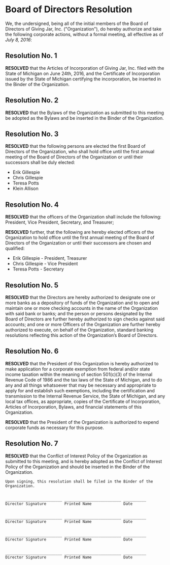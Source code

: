 # Board of Directors Resolution

We, the undersigned, being all of the initial members of the Board of Directors of Giving Jar, Inc. ("Organization"), do hereby authorize and take the following corporate actions, without a formal meeting, all effective as of *July 8, 2016*:

## Resolution No. 1

**RESOLVED** that the Articles of Incorporation of Giving Jar, Inc. filed with the State of Michigan on June 24th, 2016, and the Certificate of Incorporation issued by the State of Michigan certifying the incorporation, be inserted in the Binder of the Organization.

## Resolution No. 2

**RESOLVED** that the Bylaws of the Organization as submitted to this meeting be adopted as the Bylaws and be inserted in the Binder of the Organization.

## Resolution No. 3

**RESOLVED** that the following persons are elected the first Board of Directors of the Organization, who shall hold office until the first annual meeting of the Board of Directors of the Organization or until their successors shall be duly elected:

* Erik Gillespie 
* Chris Gillespie 
* Teresa Potts 
* Klein Allison

## Resolution No. 4

**RESOLVED** that the officers of the Organization shall include the following: President, Vice President, Secretary, and Treasurer;

**RESOLVED** further, that the following are hereby elected officers of the Organization to hold office until the first annual meeting of the Board of Directors of the Organization or until their successors are chosen and qualified:

* Erik Gillespie - President, Treasurer
* Chris Gillespie - Vice President
* Teresa Potts - Secretary

## Resolution No. 5

**RESOLVED** that the Directors are hereby authorized to designate one or more banks as a depository of funds of the Organization and to open and maintain one or more checking accounts in the name of the Organization with said bank or banks; and the person or persons designated by the Board of Directors are further hereby authorized to sign checks against said accounts; and one or more Officers of the Organization are further hereby authorized to execute, on behalf of the Organization, standard banking resolutions reflecting this action of the Organization’s Board of Directors.

## Resolution No. 6

**RESOLVED** that the President of this Organization is hereby authorized to make application for a corporate exemption from federal and/or state income taxation within the meaning of section 501(c)(3) of the Internal Revenue Code of 1986 and the tax laws of the State of Michigan, and to do any and all things whatsoever that may be necessary and appropriate to apply for and establish such exemptions, including the certification and transmission to the Internal Revenue Service, the State of Michigan, and any local tax offices, as appropriate, copies of the Certificate of Incorporation, Articles of Incorporation, Bylaws, and financial statements of this Organization.

**RESOLVED** that the President of the Organization is authorized to expend corporate funds as necessary for this purpose.

## Resolution No. 7

**RESOLVED** that the Conflict of Interest Policy of the Organization as submitted to this meeting, and is hereby adopted as the Conflict of Interest Policy of the Organization and should be inserted in the Binder of the Organization.



    Upon signing, this resolution shall be filed in the Binder of the Organization.


    _________________________ _________________________ __________
    Director Signature        Printed Name              Date


    _________________________ _________________________ __________
    Director Signature        Printed Name              Date


    _________________________ _________________________ __________
    Director Signature        Printed Name              Date


    _________________________ _________________________ __________
    Director Signature        Printed Name              Date
